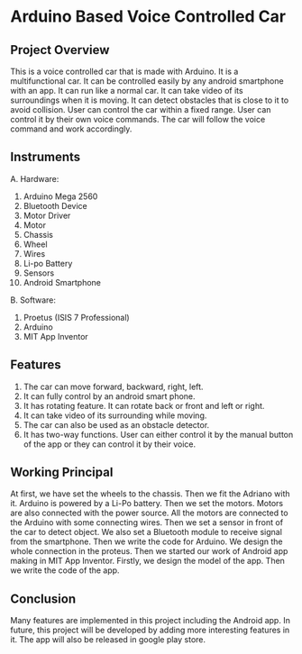 # Arduino Based Voice Controlled Car

## Project Overview
This is a voice controlled car that is made with Arduino. It is a multifunctional car. It can be controlled easily by any android smartphone with an app. It can run like a normal car. It can take video of its surroundings when it is moving. It can detect obstacles that is close to it to avoid collision. User can control the car within a fixed range. User can control it by their own voice commands. The car will follow the voice command and work accordingly. 

## Instruments
A. Hardware:
1. Arduino Mega 2560
2. Bluetooth Device
3. Motor Driver
4. Motor
5. Chassis 
6. Wheel
7. Wires
8. Li-po Battery
9. Sensors
10. Android Smartphone

B. Software:
1. Proetus (ISIS 7 Professional)
2. Arduino 
3. MIT App Inventor

## Features
1. The car can move forward, backward, right, left.
2.	It can fully control by an android smart phone.
3.	It has rotating feature. It can rotate back or front and left or right.
4.	It can take video of its surrounding while moving. 
5.	The car can also be used as an obstacle detector.
6.	It has two-way functions. User can either control it by the manual button of the app or they can control it by their voice. 

## Working Principal
At first, we have set the wheels to the chassis. Then we fit the Adriano with it. Arduino is powered by a Li-Po battery. Then we set the motors. Motors are also connected with the power source. All the motors are connected to the Arduino with some connecting wires. Then we set a sensor in front of the car to detect object. We also set a Bluetooth module to receive signal from the smartphone. 
Then we write the code for Arduino. We design the whole connection in the proteus.
Then we started our work of Android app making in MIT App Inventor. Firstly, we design the model of the app. Then we write the code of the app. 

## Conclusion
Many features are implemented in this project including the Android app. In future, this project will be developed by adding more interesting features in it. The app will also be released in google play store. 

